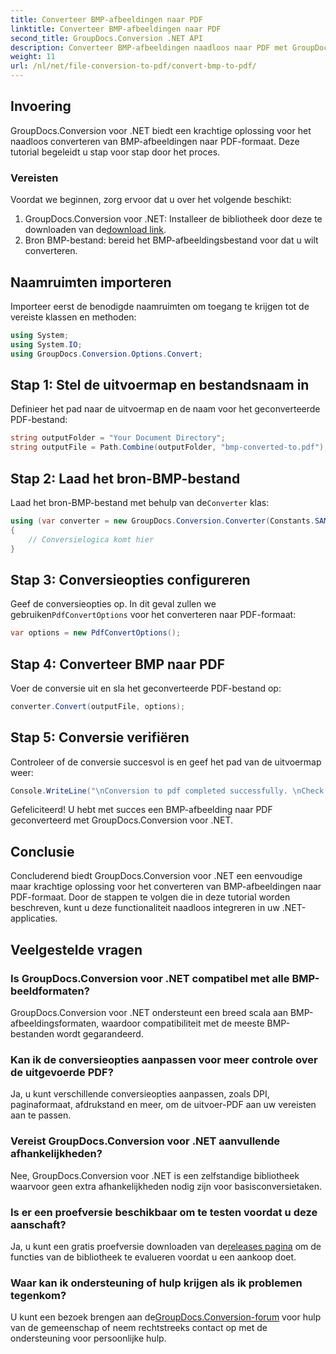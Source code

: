 ```yaml
---
title: Converteer BMP-afbeeldingen naar PDF
linktitle: Converteer BMP-afbeeldingen naar PDF
second_title: GroupDocs.Conversion .NET API
description: Converteer BMP-afbeeldingen naadloos naar PDF met GroupDocs.Conversion voor .NET. Aanpasbare opties voor optimale output.
weight: 11
url: /nl/net/file-conversion-to-pdf/convert-bmp-to-pdf/
---
```

## Invoering
GroupDocs.Conversion voor .NET biedt een krachtige oplossing voor het naadloos converteren van BMP-afbeeldingen naar PDF-formaat. Deze tutorial begeleidt u stap voor stap door het proces.
### Vereisten
Voordat we beginnen, zorg ervoor dat u over het volgende beschikt:
1.  GroupDocs.Conversion voor .NET: Installeer de bibliotheek door deze te downloaden van de[download link](https://releases.groupdocs.com/conversion/net/).
2. Bron BMP-bestand: bereid het BMP-afbeeldingsbestand voor dat u wilt converteren.

## Naamruimten importeren
Importeer eerst de benodigde naamruimten om toegang te krijgen tot de vereiste klassen en methoden:
```csharp
using System;
using System.IO;
using GroupDocs.Conversion.Options.Convert;
```
## Stap 1: Stel de uitvoermap en bestandsnaam in
Definieer het pad naar de uitvoermap en de naam voor het geconverteerde PDF-bestand:
```csharp
string outputFolder = "Your Document Directory";
string outputFile = Path.Combine(outputFolder, "bmp-converted-to.pdf");
```
## Stap 2: Laad het bron-BMP-bestand
 Laad het bron-BMP-bestand met behulp van de`Converter` klas:
```csharp
using (var converter = new GroupDocs.Conversion.Converter(Constants.SAMPLE_BMP))
{
    // Conversielogica komt hier
}
```
## Stap 3: Conversieopties configureren
 Geef de conversieopties op. In dit geval zullen we gebruiken`PdfConvertOptions` voor het converteren naar PDF-formaat:
```csharp
var options = new PdfConvertOptions();
```
## Stap 4: Converteer BMP naar PDF
Voer de conversie uit en sla het geconverteerde PDF-bestand op:
```csharp
converter.Convert(outputFile, options);
```
## Stap 5: Conversie verifiëren
Controleer of de conversie succesvol is en geef het pad van de uitvoermap weer:
```csharp
Console.WriteLine("\nConversion to pdf completed successfully. \nCheck output in {0}", outputFolder);
```
Gefeliciteerd! U hebt met succes een BMP-afbeelding naar PDF geconverteerd met GroupDocs.Conversion voor .NET.

## Conclusie
Concluderend biedt GroupDocs.Conversion voor .NET een eenvoudige maar krachtige oplossing voor het converteren van BMP-afbeeldingen naar PDF-formaat. Door de stappen te volgen die in deze tutorial worden beschreven, kunt u deze functionaliteit naadloos integreren in uw .NET-applicaties.
## Veelgestelde vragen
### Is GroupDocs.Conversion voor .NET compatibel met alle BMP-beeldformaten?
GroupDocs.Conversion voor .NET ondersteunt een breed scala aan BMP-afbeeldingsformaten, waardoor compatibiliteit met de meeste BMP-bestanden wordt gegarandeerd.
### Kan ik de conversieopties aanpassen voor meer controle over de uitgevoerde PDF?
Ja, u kunt verschillende conversieopties aanpassen, zoals DPI, paginaformaat, afdrukstand en meer, om de uitvoer-PDF aan uw vereisten aan te passen.
### Vereist GroupDocs.Conversion voor .NET aanvullende afhankelijkheden?
Nee, GroupDocs.Conversion voor .NET is een zelfstandige bibliotheek waarvoor geen extra afhankelijkheden nodig zijn voor basisconversietaken.
### Is er een proefversie beschikbaar om te testen voordat u deze aanschaft?
 Ja, u kunt een gratis proefversie downloaden van de[releases pagina](https://releases.groupdocs.com/) om de functies van de bibliotheek te evalueren voordat u een aankoop doet.
### Waar kan ik ondersteuning of hulp krijgen als ik problemen tegenkom?
 U kunt een bezoek brengen aan de[GroupDocs.Conversion-forum](https://forum.groupdocs.com/c/conversion/11) voor hulp van de gemeenschap of neem rechtstreeks contact op met de ondersteuning voor persoonlijke hulp.